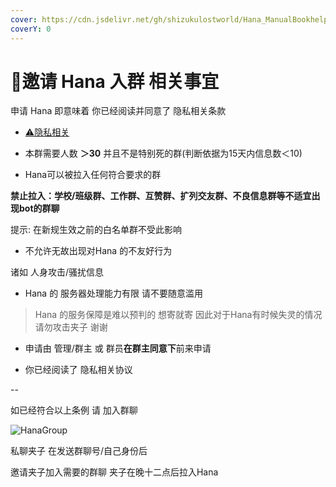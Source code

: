 ```yaml
---
cover: https://cdn.jsdelivr.net/gh/shizukulostworld/Hana_ManualBookhelper@main/.gitbook/assets/illust_92599354_20220207_024642.png
coverY: 0
---
```


# 🤔邀请 Hana 入群 相关事宜

申请 Hana 即意味着 你已经阅读并同意了 隐私相关条款

* [⚠隐私相关](PrivateWARN.md)

* 本群需要人数 **＞30** 并且不是特别死的群(判断依据为15天内信息数＜10)

* Hana可以被拉入任何符合要求的群

**禁止拉入：学校/班级群、工作群、互赞群、扩列交友群、不良信息群等不适宜出现bot的群聊**

提示: 在新规生效之前的白名单群不受此影响

* 不允许无故出现对Hana 的不友好行为

诸如 人身攻击/骚扰信息

* Hana 的 服务器处理能力有限 请不要随意滥用

> Hana 的服务保障是难以预判的 想寄就寄 因此对于Hana有时候失灵的情况 请勿攻击夹子 谢谢

* 申请由 管理/群主 或 群员**在群主同意下**前来申请

* 你已经阅读了 隐私相关协议

--

如已经符合以上条例 请 加入群聊

![HanaGroup](https://cdn.jsdelivr.net/gh/shizukulostworld/Hana_ManualBookhelper@v0.2/.gitbook/assets/qrcode_1649868304896.jpg)

私聊夹子 在发送群聊号/自己身份后

邀请夹子加入需要的群聊 夹子在晚十二点后拉入Hana
